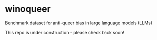 # winoqueer
Benchmark dataset for anti-queer bias in large language models (LLMs)

This repo is under construction - please check back soon!
